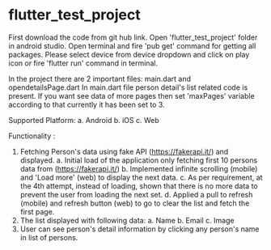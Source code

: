 # flutter_test_project
First download the code from git hub link.
Open 'flutter_test_project' folder in android studio.
Open terminal and fire 'pub get' command for getting all packages.
Please select device from device dropdown and click on play icon or fire 'flutter run' command in terminal.

In the project there are 2 important files: main.dart and opendetailsPage.dart
In main.dart file person detail's list related code is present.
If you want see data of more pages then set 'maxPages' variable according to that currently it has been set to 3.

Supported Platform:
a. Android 
b. iOS
c. Web

Functionality :
1. Fetching Person's data using fake API (https://fakerapi.it/) and displayed.
a. Initial load of the application only fetching first 10 persons data from (https://fakerapi.it/)
b. Implemented infinite scrolling (mobile) and 'Load more' (web) to display the next data.
c. As per requirement, at the 4th attempt, instead of loading, shown that there is no more data to prevent
the user from loading the next set.
d. Applied a pull to refresh (mobile) and refresh button (web) to go to clear the list and
fetch the first page.
2. The list displayed with following data:
   a. Name
   b. Email
   c. Image
3. User can see person's detail information by clicking any person's name in list of persons.